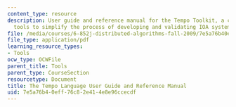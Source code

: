```yaml
---
content_type: resource
description: User guide and reference manual for the Tempo Toolkit, a collection of
  tools to simplify the process of developing and validating IOA systems.
file: /media/courses/6-852j-distributed-algorithms-fall-2009/7e5a76b40eff76c82e414e8e96ccecdf_MIT6_852JF09_tempo_guide.pdf
file_type: application/pdf
learning_resource_types:
- Tools
ocw_type: OCWFile
parent_title: Tools
parent_type: CourseSection
resourcetype: Document
title: The Tempo Language User Guide and Reference Manual
uid: 7e5a76b4-0eff-76c8-2e41-4e8e96ccecdf
---
```

